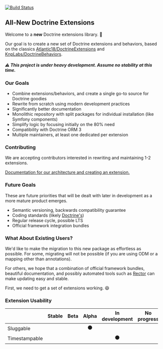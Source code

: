 [![Build Status](https://travis-ci.org/doctrine-extensions/doctrine-extensions.svg?branch=master)](https://travis-ci.org/doctrine-extensions/doctrine-extensions)

## All-New Doctrine Extensions

Welcome to a **new** Doctrine extensions library. :high_brightness:

Our goal is to create a new set of Doctrine extensions and behaviors, based on the
classics [Atlantic18/DoctrineExtensions](https://github.com/Atlantic18/DoctrineExtensions)
and [KnpLabs/DoctrineBehaviors](https://github.com/KnpLabs/DoctrineBehaviors).

##### :warning: This project is under heavy development. Assume no stability at this time.

### Our Goals

- Combine extensions/behaviors, and create a single go-to source for Doctrine goodies
- Rewrite from scratch using modern development practices
- Significantly better documentation
- Monolithic repository with split packages for individual installation (like Symfony components)
- Simplify logic by focusing initially on the 80% need
- Compatibility with Doctrine ORM 3
- Multiple maintainers, at least one dedicated per extension

### Contributing

We are accepting contributors interested in rewriting and maintaining 1-2 extensions.

[Documentation for our architecture and creating an extension.](docs)

### Future Goals

These are future priorities that will be dealt with later in development
as a more mature product emerges.

- Semantic versioning, backwards compatibility guarantee
- Coding standards (likely [Doctrine's](https://github.com/doctrine/coding-standard))
- Regular release cycle, possible LTS
- Official framework integration bundles

### What About Existing Users?

We'd like to make the migration to this new package as effortless as possible.
For some, migrating will not be possible (if you are using ODM or a mapping other
than annotations).

For others, we hope that a combination of official framework bundles, beautiful
documentation, and possibly automated tools such as [Rector](https://github.com/rectorphp/rector)
can make updating easy and stable.

First, we need to get a set of extensions working. :smile:

### Extension Usability

|               | Stable | Beta | Alpha              | In development | No progress |
|---------------|--------|------|:------------------:|:--------------:|-------------|
| Sluggable     |        |      | :black_circle:     |                |             |
| Timestampable |        |      |                    | :black_circle: |             |
